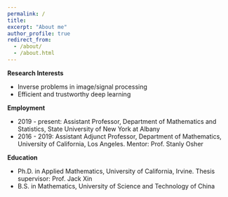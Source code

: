 ```yaml
---
permalink: /
title: 
excerpt: "About me"
author_profile: true
redirect_from: 
  - /about/
  - /about.html
---
```


**Research Interests**
 - Inverse problems in image/signal processing
 - Efficient and trustworthy deep learning 


**Employment**
 - 2019 - present: Assistant Professor, Department of Mathematics and Statistics, State University of New York at Albany
 - 2016 - 2019: Assistant Adjunct Professor, Department of Mathematics, University of California, Los Angeles. 
   Mentor: Prof. Stanly Osher

**Education**
 - Ph.D. in Applied Mathematics, University of California, Irvine. Thesis supervisor: Prof. Jack Xin
 - B.S. in Mathematics, University of Science and Technology of China 

